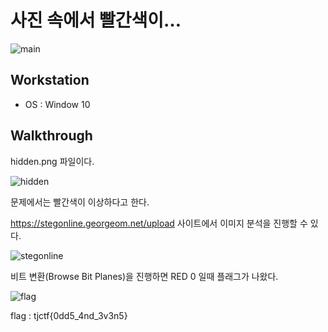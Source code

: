 # 사진 속에서 빨간색이…

![main]()

## Workstation
* OS : Window 10

## Walkthrough

hidden.png 파일이다.

![hidden]()

문제에서는 빨간색이 이상하다고 한다.

https://stegonline.georgeom.net/upload 사이트에서 이미지 분석을 진행할 수 있다.

![stegonline]()

비트 변환(Browse Bit Planes)을 진행하면 RED 0 일때 플래그가 나왔다.

![flag]()

flag : tjctf{0dd5_4nd_3v3n5}
